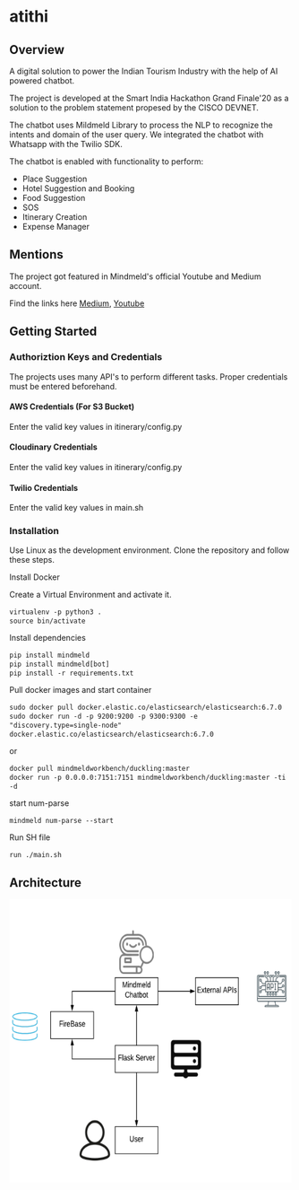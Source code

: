 # atithi

## Overview
A digital solution to power the Indian Tourism Industry with the help of AI powered chatbot.

The project is developed at the Smart India Hackathon Grand Finale'20 as a solution to the problem statement propesed by the CISCO DEVNET.

The chatbot uses Mildmeld Library to process the NLP to recognize the intents and domain of the user query. We integrated the chatbot with Whatsapp with the Twilio SDK.

The chatbot is enabled with functionality to perform:
- Place Suggestion
- Hotel Suggestion and Booking
- Food Suggestion
- SOS 
- Itinerary Creation
- Expense Manager

## Mentions
The project got featured in Mindmeld's official Youtube and Medium account.

Find the links here
[Medium](https://medium.com/mindmeld/conversational-ai-at-smart-india-hackathon-2020-1793dfa0b574#SIH2020), [Youtube](https://youtu.be/ajJq2KRostM)



## Getting Started

### Authoriztion Keys and Credentials

The projects uses many API's to perform different tasks. Proper credentials must be entered beforehand.

#### AWS Credentials (For S3 Bucket)
Enter the valid key values in itinerary/config.py
#### Cloudinary Credentials 
Enter the valid key values in itinerary/config.py

#### Twilio Credentials
Enter the valid key values in main.sh


### Installation

Use Linux as the development environment.
Clone the repository and follow these steps.

Install Docker

Create a Virtual Environment and activate it.
````
virtualenv -p python3 .
source bin/activate
````
Install dependencies
````
pip install mindmeld
pip install mindmeld[bot]
pip install -r requirements.txt
````
Pull docker images and start container
```
sudo docker pull docker.elastic.co/elasticsearch/elasticsearch:6.7.0
sudo docker run -d -p 9200:9200 -p 9300:9300 -e "discovery.type=single-node" docker.elastic.co/elasticsearch/elasticsearch:6.7.0
```
or
```
docker pull mindmeldworkbench/duckling:master
docker run -p 0.0.0.0:7151:7151 mindmeldworkbench/duckling:master -ti -d
```
start num-parse
```
mindmeld num-parse --start
```
Run SH file
````
run ./main.sh
````


## Architecture

![Architecture](assets/images/architecture.png)
